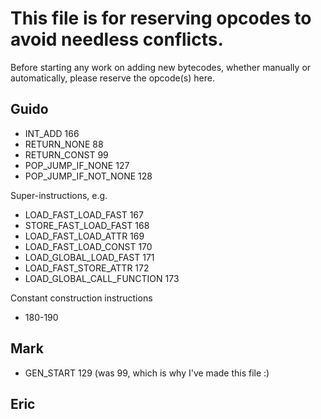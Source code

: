 # This file is for reserving opcodes to avoid needless conflicts.

Before starting any work on adding new bytecodes, whether manually or automatically, please reserve the opcode(s) here.


## Guido

* INT_ADD 166
* RETURN_NONE 88
* RETURN_CONST 99
* POP_JUMP_IF_NONE 127
* POP_JUMP_IF_NOT_NONE 128

Super-instructions, e.g.
* LOAD_FAST_LOAD_FAST 167
* STORE_FAST_LOAD_FAST 168
* LOAD_FAST_LOAD_ATTR 169
* LOAD_FAST_LOAD_CONST 170
* LOAD_GLOBAL_LOAD_FAST 171
* LOAD_FAST_STORE_ATTR 172
* LOAD_GLOBAL_CALL_FUNCTION 173

Constant construction instructions
* 180-190

## Mark

* GEN_START 129 (was 99, which is why I've made this file :)

## Eric
